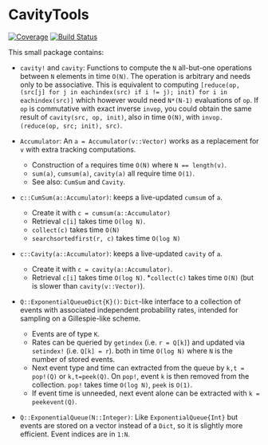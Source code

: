 # CavityTools

[![Coverage](https://codecov.io/gh/abraunst/CavityTools.jl/branch/main/graph/badge.svg)](https://codecov.io/gh/abraunst/CavityTools.jl) [![Build Status](https://github.com/abraunst/CavityTools.jl/actions/workflows/CI.yml/badge.svg?branch=main)](https://github.com/abraunst/CavityTools.jl/actions/workflows/CI.yml?query=branch%3Amain)


This small package contains:

* `cavity!` and `cavity`: Functions to compute the `N` all-but-one operations between `N` elements in time `O(N)`. The operation is arbitrary and needs only to be associative. This is equivalent to computing `[reduce(op, (src[j] for j in eachindex(src) if i != j); init) for i in eachindex(src)]` which however would need `N*(N-1)` evaluations of `op`.
  If `op` is commutative with exact inverse `invop`, you could obtain the same result of `cavity(src, op, init)`, also in time `O(N)`, with `invop.(reduce(op, src; init), src)`.

* `Accumulator`: An `a = Accumulator(v::Vector)` works as a replacement for `v` with extra tracking computations.
  * Construction of `a` requires time `O(N)` where `N == length(v)`.
  * `sum(a)`, `cumsum(a)`, `cavity(a)` all require time `O(1)`.
  * See also: `CumSum` and `Cavity`.

* `c::CumSum(a::Accumulator)`: keeps a live-updated `cumsum` of `a`. 
  * Create it with `c = cumsum(a::Accumulator)`
  * Retrieval `c[i]` takes time `O(log N)`.
  * `collect(c)` takes time `O(N)`
  * `searchsortedfirst(r, c)` takes time `O(log N)`

* `c::Cavity(a::Accumulator)`: keeps a live-updated `cavity` of `a`.
  * Create it with `c = cavity(a::Accumulator)`.
  * Retrieval `c[i]` takes time `O(log N)`.
  *`collect(c)` takes time `O(N)` (but is slower than `cavity(v::Vector)`).


* `Q::ExponentialQueueDict{K}()`: `Dict`-like interface to a collection of events with associated independent probability rates, intended for sampling on a Gillespie-like scheme.
  * Events are of type `K`. 
  * Rates can be queried by `getindex` (i.e. `r = Q[k]`) and updated via `setindex!` (i.e. `Q[k] = r`). both in time `O(log N)` where `N` is the number of stored events. 
  * Next event type and time can extracted from the queue by `k,t = pop!(Q)` or `k,t=peek(Q)`. On `pop!`, event `k` is then removed from the collection. `pop!` takes time `O(log N)`, `peek` is `O(1)`.
  * If event time is unneeded, next event alone can be extracted with `k = peekevent(Q)`.

* `Q::ExponentialQueue(N::Integer)`: Like `ExponentialQueue{Int}` but events are stored on a vector instead of a `Dict`, so it is slightly more efficient. Event indices are in `1:N`.